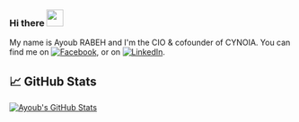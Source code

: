 ### Hi there <img src="https://raw.githubusercontent.com/MartinHeinz/MartinHeinz/master/wave.gif" width="30px">

My name is Ayoub RABEH and I'm the CIO & cofounder of CYNOIA. You can find me on [![Facebook][1.2]][1],  or on [![LinkedIn][3.2]][3].

## &#x1f4c8; GitHub Stats

<a href="https://cynoia.com">
  <img align="center" src="https://github-readme-stats.vercel.app/api?username=ayoubrabeh&show_icons=true&line_height=27&count_private=true&title_color=ffffff&text_color=c9cacc&icon_color=2bbc8a&bg_color=1d1f21" alt="Ayoub's GitHub Stats" />
</a>

[1]: https://www.facebook.com/ayoub.dark/
[2]: https://github.com/ayoubrabeh
[3]: https://www.linkedin.com/in/ayoub-rabeh/
[3.2]: https://cynoia.com/img/in16.png (LinkedIn icon without padding)
[1.2]: https://cynoia.com/img/fb16.png
